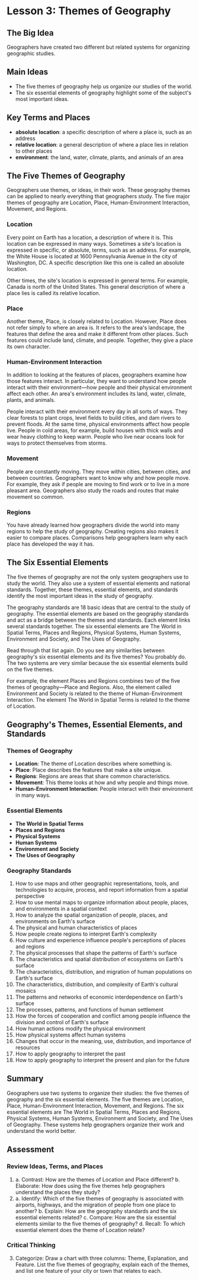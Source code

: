 # Lesson 3: Themes of Geography

## The Big Idea
Geographers have created two different but related systems for organizing geographic studies.

## Main Ideas
- The five themes of geography help us organize our studies of the world.
- The six essential elements of geography highlight some of the subject's most important ideas.

## Key Terms and Places
- **absolute location**: a specific description of where a place is, such as an address
- **relative location**: a general description of where a place lies in relation to other places
- **environment**: the land, water, climate, plants, and animals of an area

## The Five Themes of Geography

Geographers use themes, or ideas, in their work. These geography themes can be applied to nearly everything that geographers study. The five major themes of geography are Location, Place, Human-Environment Interaction, Movement, and Regions.

### Location

Every point on Earth has a location, a description of where it is. This location can be expressed in many ways. Sometimes a site's location is expressed in specific, or absolute, terms, such as an address. For example, the White House is located at 1600 Pennsylvania Avenue in the city of Washington, DC. A specific description like this one is called an absolute location.

Other times, the site's location is expressed in general terms. For example, Canada is north of the United States. This general description of where a place lies is called its relative location.

### Place

Another theme, Place, is closely related to Location. However, Place does not refer simply to where an area is. It refers to the area's landscape, the features that define the area and make it different from other places. Such features could include land, climate, and people. Together, they give a place its own character.

### Human-Environment Interaction

In addition to looking at the features of places, geographers examine how those features interact. In particular, they want to understand how people interact with their environment—how people and their physical environment affect each other. An area's environment includes its land, water, climate, plants, and animals.

People interact with their environment every day in all sorts of ways. They clear forests to plant crops, level fields to build cities, and dam rivers to prevent floods. At the same time, physical environments affect how people live. People in cold areas, for example, build houses with thick walls and wear heavy clothing to keep warm. People who live near oceans look for ways to protect themselves from storms.

### Movement

People are constantly moving. They move within cities, between cities, and between countries. Geographers want to know why and how people move. For example, they ask if people are moving to find work or to live in a more pleasant area. Geographers also study the roads and routes that make movement so common.

### Regions

You have already learned how geographers divide the world into many regions to help the study of geography. Creating regions also makes it easier to compare places. Comparisons help geographers learn why each place has developed the way it has.

## The Six Essential Elements

The five themes of geography are not the only system geographers use to study the world. They also use a system of essential elements and national standards. Together, these themes, essential elements, and standards identify the most important ideas in the study of geography.

The geography standards are 18 basic ideas that are central to the study of geography. The essential elements are based on the geography standards and act as a bridge between the themes and standards. Each element links several standards together. The six essential elements are The World in Spatial Terms, Places and Regions, Physical Systems, Human Systems, Environment and Society, and The Uses of Geography.

Read through that list again. Do you see any similarities between geography's six essential elements and its five themes? You probably do. The two systems are very similar because the six essential elements build on the five themes.

For example, the element Places and Regions combines two of the five themes of geography—Place and Regions. Also, the element called Environment and Society is related to the theme of Human-Environment Interaction. The element The World in Spatial Terms is related to the theme of Location.

## Geography's Themes, Essential Elements, and Standards

### Themes of Geography
- **Location**: The theme of Location describes where something is.
- **Place**: Place describes the features that make a site unique.
- **Regions**: Regions are areas that share common characteristics.
- **Movement**: This theme looks at how and why people and things move.
- **Human-Environment Interaction**: People interact with their environment in many ways.

### Essential Elements
- **The World in Spatial Terms**
- **Places and Regions**
- **Physical Systems**
- **Human Systems**
- **Environment and Society**
- **The Uses of Geography**

### Geography Standards
1. How to use maps and other geographic representations, tools, and technologies to acquire, process, and report information from a spatial perspective
2. How to use mental maps to organize information about people, places, and environments in a spatial context
3. How to analyze the spatial organization of people, places, and environments on Earth's surface
4. The physical and human characteristics of places
5. How people create regions to interpret Earth's complexity
6. How culture and experience influence people's perceptions of places and regions
7. The physical processes that shape the patterns of Earth's surface
8. The characteristics and spatial distribution of ecosystems on Earth's surface
9. The characteristics, distribution, and migration of human populations on Earth's surface
10. The characteristics, distribution, and complexity of Earth's cultural mosaics
11. The patterns and networks of economic interdependence on Earth's surface
12. The processes, patterns, and functions of human settlement
13. How the forces of cooperation and conflict among people influence the division and control of Earth's surface
14. How human actions modify the physical environment
15. How physical systems affect human systems
16. Changes that occur in the meaning, use, distribution, and importance of resources
17. How to apply geography to interpret the past
18. How to apply geography to interpret the present and plan for the future

## Summary

Geographers use two systems to organize their studies: the five themes of geography and the six essential elements. The five themes are Location, Place, Human-Environment Interaction, Movement, and Regions. The six essential elements are The World in Spatial Terms, Places and Regions, Physical Systems, Human Systems, Environment and Society, and The Uses of Geography. These systems help geographers organize their work and understand the world better.

## Assessment

### Review Ideas, Terms, and Places
1. a. Contrast: How are the themes of Location and Place different?
   b. Elaborate: How does using the five themes help geographers understand the places they study?
2. a. Identify: Which of the five themes of geography is associated with airports, highways, and the migration of people from one place to another?
   b. Explain: How are the geography standards and the six essential elements related?
   c. Compare: How are the six essential elements similar to the five themes of geography?
   d. Recall: To which essential element does the theme of Location relate?

### Critical Thinking
3. Categorize: Draw a chart with three columns: Theme, Explanation, and Feature. List the five themes of geography, explain each of the themes, and list one feature of your city or town that relates to each.
